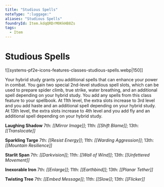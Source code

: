 ```yaml
---
title: "Studious Spells"
noteType: ":luggage:"
aliases: "Studious Spells"
foundryId: Item.kdqQRDrM0KkHB8Zs
tags:
  - Item
---
```


# Studious Spells
![[systems-pf2e-icons-features-classes-studious-spells.webp|150]]

Your hybrid study grants you additional spells that can enhance your power in combat. You gain two special 2nd-level studious spell slots, which can be used to prepare spider climb, true strike, water breathing, and an additional spell depending on your hybrid study. You add any spells from this class feature to your spellbook. At 11th level, the extra slots increase to 3rd level and you add haste and an additional spell depending on your hybrid study. At 13th level, the extra slots increase to 4th level and you add fly and an additional spell depending on your hybrid study.

**Laughing Shadow** 7th: _[[Mirror Image]]_; 11th: _[[Shift Blame]]_; 13th: _[[Translocate]]_

**Sparkling Targe** 7th: _[[Resist Energy]]_; 11th: _[[Warding Aggression]]_; 13th: _[[Mountain Resilience]]_

**Starlit Span** 7th: _[[Darkvision]]_; 11th: _[[Wall of Wind]]_; 13th: _[[Unfettered Movement]]_

**Inexorable Iron** 7th: _[[Enlarge]]_; 11th: _[[Earthbind]]_; 13th: _[[Planar Tether]]_

**Twisting Tree** 7th: _[[Embed Message]]_; 11th: _[[Slow]]_; 13th: _[[Flicker]]_
